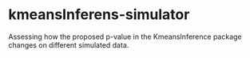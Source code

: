 # kmeansInferens-simulator
Assessing how the proposed p-value in the KmeansInference package changes on different simulated data.
